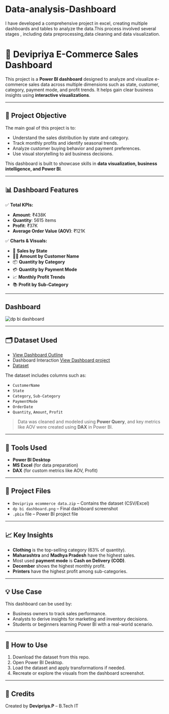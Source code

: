 # Data-analysis-Dashboard
I have developed a comprehensive project in excel, creating multiple dashboards and tables to analyze the data.This process involved several stages , including data preprocessing,data cleaning and data visualization.


# 🛒 Devipriya E-Commerce Sales Dashboard

This project is a **Power BI dashboard** designed to analyze and visualize e-commerce sales data across multiple dimensions such as state, customer, category, payment mode, and profit trends. It helps gain clear business insights using **interactive visualizations**.

---

## 🎯 Project Objective

The main goal of this project is to:
- Understand the sales distribution by state and category.
- Track monthly profits and identify seasonal trends.
- Analyze customer buying behavior and payment preferences.
- Use visual storytelling to aid business decisions.

This dashboard is built to showcase skills in **data visualization, business intelligence, and Power BI**.

---

## 📊 Dashboard Features

✅ **Total KPIs:**
- **Amount**: ₹438K  
- **Quantity**: 5615 items  
- **Profit**: ₹37K  
- **Average Order Value (AOV)**: ₹121K  

✅ **Charts & Visuals:**
- 📍 **Sales by State**  
- 👨‍💼 **Amount by Customer Name**  
- 📦 **Quantity by Category**  
- 💳 **Quantity by Payment Mode**  
- 📈 **Monthly Profit Trends**  
- 📚 **Profit by Sub-Category**  

---
## Dashboard

![dp bi dashboard](https://github.com/user-attachments/assets/265d2970-ceb3-4329-be55-520453f29dd9)


---
## 🗂️ Dataset Used


- <a href="https://github.com/Devipriya1331/Data-analysis-Dashboard/blob/main/dp%20bi%20dashboard.png">View Dashboard Outline</a>
- Dashboard Interaction <a href="https://github.com/Devipriya1331/Data-analysis-Dashboard/blob/main/dp%20%20powerBI.pbix">View Dashboard project</a>
- <a href="https://github.com/Devipriya1331/Data-analysis-Dashboard/blob/main/Devipriya%20ecommerce%20data.zip">Dataset</a>

The dataset includes columns such as:
- `CustomerName`
- `State`
- `Category`, `Sub-Category`
- `PaymentMode`
- `OrderDate`
- `Quantity`, `Amount`, `Profit`

> Data was cleaned and modeled using **Power Query**, and key metrics like AOV were created using **DAX** in Power BI.

---

## 🧰 Tools Used

- **Power BI Desktop**
- **MS Excel** (for data preparation)
- **DAX** (for custom metrics like AOV, Profit)

---

## 📂 Project Files

- `Devipriya ecommerce data.zip` – Contains the dataset (CSV/Excel)
- `dp bi dashboard.png` – Final dashboard screenshot
- `.pbix` file  – Power BI project file

---

## 📈 Key Insights

- **Clothing** is the top-selling category (63% of quantity).
- **Maharashtra** and **Madhya Pradesh** have the highest sales.
- Most used **payment mode** is **Cash on Delivery (COD)**.
- **December** shows the highest monthly profit.
- **Printers** have the highest profit among sub-categories.

---

## 💡 Use Case

This dashboard can be used by:
- Business owners to track sales performance.
- Analysts to derive insights for marketing and inventory decisions.
- Students or beginners learning Power BI with a real-world scenario.

---

## 📌 How to Use

1. Download the dataset from this repo.
2. Open Power BI Desktop.
3. Load the dataset and apply transformations if needed.
4. Recreate or explore the visuals from the dashboard screenshot.

---

## 🔖 Credits

Created by **Devipriya.P** – B.Tech IT 
